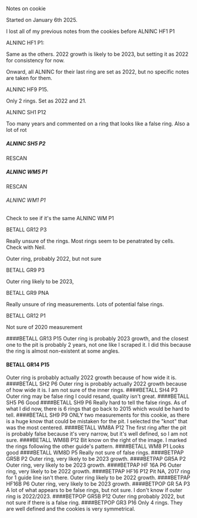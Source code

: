 Notes on cookie 

Started on January 6th 2025. 

I lost all of my previous notes from the cookies before ALNINC HF1 P1

ALNINC HF1 P1:

Same as the others. 2022 growth is likely to be 2023, but setting it as 2022 for consistency for now. 

Onward, all ALNINC for their last ring are set as 2022, but no specific notes are taken for them.

ALNINC HF9 P15. 

Only 2 rings. Set as 2022 and 21. 

ALNINC SH1 P12

Too many years and commented on a ring that looks like a false ring. Also a lot of rot

##### ALNINC SH5 P2

RESCAN

##### ALNINC WM5 P1

RESCAN

###### ALNINC WM1 P1

Check to see if it's the same ALNINC WM P1

BETALL GR12 P3

Really unsure of the rings. Most rings seem to be penatrated by cells. Check with Neil.

Outer ring, probably 2022, but not sure

BETALL GR9 P3

Outer ring likely to be 2023, 

BETALL GR9 PNA

Really unsure of ring measurements. Lots of potential false rings. 

BETALL GR12 P1

Not sure of 2020 measurement

####BETALL GR13 P15
Outer ring is probably 2023 growth, and the closest one to the pit is probably 2 years, not one like I scraped it. I did this because the ring is almost non-existent at some angles. 
#### BETALL GR14 P15
Outer ring is probably actually 2022 growth because of how wide it is.
####BETALL SH2 P6
Outer ring is probably actually 2022 growth because of how wide it is.
I am not sure of the inner rings.
####BETALL SH4 P3 
Outer ring may be false ring
I could resand, quality isn't great.
####BETALL SH5 P6
Good
####BETALL SH9 P6
Really hard to tell the false rings. As of what I did now, there is 6 rings that go back to 2015 which would be hard to tell. 
####BETALL SH9 P9
ONLY two measurements for this cookie, as there is a huge know that could be mistaken for the pit. I selected the "knot" that was the most centered. 
####BETALL WM8A P12
The first ring after the pit is probably false because it's very narrow, but it's well defined, so I am not sure.
####BETALL WM8B P12
Bit know on the right of the image. I marked the rings following the other guide's pattern. 
####BETALL WM8 P1
Looks good
####BETALL WM8D P5
Really not sure of false rings.
####BETPAP GR5B P2
Outer ring, very likely to be 2023 growth.
####BETPAP GR5A P2
Outer ring, very likely to be 2023 growth.
####BETPAP HF 16A P6
Outer ring, very likely to be 2022 growth.
####BETPAP HF16 P12
Pit NA, 2017 ring for 1 guide line isn't there. Outer ring likely to be 2022 growth. 
####BETPAP HF16B P6
Outer ring, very likely to be 2023 growth.
####BETPOP GR 5A P3
A lot of what appears to be false rings, but not sure. I don't know if outer ring is 2022/2023.
####BETPOP GR5B P12
Outer ring probably 2022, but not sure if there is a false ring. 
####BETPOP GR3 P16
Only 4 rings. They are well defined and the cookies is very symmetrical. 
